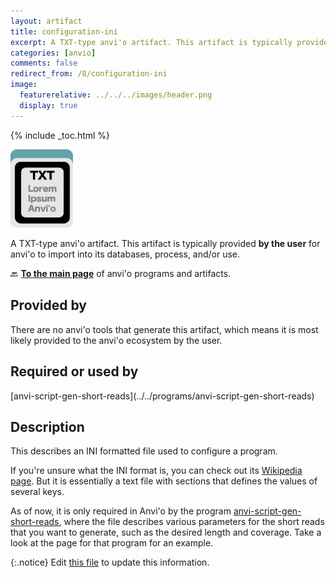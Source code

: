 ```yaml
---
layout: artifact
title: configuration-ini
excerpt: A TXT-type anvi'o artifact. This artifact is typically provided by the user for anvi'o to import into its databases, process, and/or use.
categories: [anvio]
comments: false
redirect_from: /8/configuration-ini
image:
  featurerelative: ../../../images/header.png
  display: true
---
```



{% include _toc.html %}


<img src="../../images/icons/TXT.png" alt="TXT" style="width:100px; border:none" />

A TXT-type anvi'o artifact. This artifact is typically provided **by the user** for anvi'o to import into its databases, process, and/or use.

🔙 **[To the main page](../../)** of anvi'o programs and artifacts.

## Provided by


There are no anvi'o tools that generate this artifact, which means it is most likely provided to the anvi'o ecosystem by the user.


## Required or used by


<p style="text-align: left" markdown="1"><span class="artifact-r">[anvi-script-gen-short-reads](../../programs/anvi-script-gen-short-reads)</span></p>


## Description

This describes an INI formatted file used to configure a program. 

If you're unsure what the INI format is, you can check out its [Wikipedia page](https://en.wikipedia.org/wiki/INI_file). But it is essentially a text file with sections that defines the values of several keys.

As of now, it is only required in Anvi'o by the program <span class="artifact-p">[anvi-script-gen-short-reads](/help/8/programs/anvi-script-gen-short-reads)</span>, where the file describes various parameters for the short reads that you want to generate, such as the desired length and coverage. Take a look at the page for that program for an example. 


{:.notice}
Edit [this file](https://github.com/merenlab/anvio/tree/master/anvio/docs/artifacts/configuration-ini.md) to update this information.

